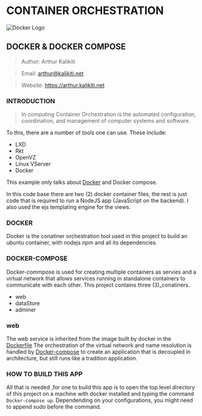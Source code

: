 # CONTAINER ORCHESTRATION

![Docker Logo](https://1000logos.net/wp-content/uploads/2017/07/Docker-Logo.png)

## DOCKER & DOCKER COMPOSE

> Author: Arthur Kalikiti

> Email: arthur@kalikiti.net

> Website: https://arthur.kalikiti.net


### INTRODUCTION

>In computing Container Orchestration is the automated configuration, coordination, and management of computer systems and software.

To this, there are a number of tools one can use. These include:

- LXD
- Rkt
- OpenVZ
- Linux VServer
- Docker

This example only talks about [Docker](https://docker.com) and Docker compose.

In this code base there are two (2) docker container files, the rest is just code that is required to run a NodeJS app (JavaScript on the backend). I also used the ejs templating engine for the views.

### DOCKER

Docker is the conatiner orchestration tool used in this project to build an ubuntu container, with nodejs npm and all its dependencies.

### DOCKER-COMPOSE

Docker-commpose is used for creating multiple containers as servies and a virtual network that allows services running in standalone containers to communicate with each other.
This project contains three (3)_conatiners.

- web
- dataStore
- adminer

### web

The web service is inherited from the image built by docker in the [Dockerfile](https://github.com/arthurkay/container-presentation/blob/copy/Dockerfile)
The orchestration of the virtual network and name resolution is handled by [Docker-compose](https://github.com/arthurkay/container-presentation/blob/copy/docker-compose.yaml) to create an application that is decoupled in architecture, but still runs like a tradition application.

### HOW TO BUILD THIS APP

All that is needed ,for one to build this app is to open the top level directory of this project on a machine with docker installed and typing the command `Docker-compose up`.
Dependending on your configurations, you might need to append sudo before the command.

